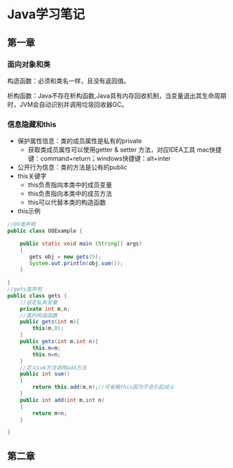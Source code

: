# Java学习笔记

## 第一章

### 面向对象和类

构造函数：必须和类名一样，且没有返回值。

析构函数：Java不存在析构函数,Java具有内存回收机制，当变量退出其生命周期时，JVM会自动识别并调用垃圾回收器GC。

### 信息隐藏和this

- 保护属性信息：类的成员属性是私有的private
  - 获取类成员属性可以使用getter & setter 方法，对应IDEA工具 mac快捷键：command+return；windows快捷键：alt+inter
- 公开行为信息：类的方法是公有的public
- this关键字
  - this负责指向本类中的成员变量
  - this负责指向本类中的成员方法
  - this可以代替本类的构造函数
- this示例

```java
//OO类声明
public class OOExample {

    public static void main (String[] args)
    {
       gets obj = new gets(5);
       System.out.println(obj.sum());
    }
    
}
//gets类声明
public class gets {
    //设定私有变量
    private int m,n;
    //类的构造函数
    public gets(int m){
        this(m,0);
    }
    public gets(int m,int n){
        this.m=m;
        this.n=n;
    }
    //定义sum方法调用add方法
    public int sum()
    {
        return this.add(m,n);//可省略this因为不会引起歧义
    }
    public int add(int m,int n)
    {
        return m+n;
    }

}
```

## 第二章

### 

